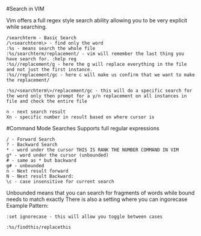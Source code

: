 #Search in VIM

Vim offers a full regex style search ability allowing you to be very explicit while searching.



```
/searchterm - Basic Search
/\<searchterm\> - find only the word
:%s - means search the whole file
:%s/searchterm/replacement/ - vim will remember the last thing you have search for. :help reg
:%s//replacement/g - here the g will replace everything in the file and not just the first instance.
:%s//replacement/gc - here c will make us confirm that we want to make the replacement/

:%s/<searchterm\>/replacement/gc - this will do a specific search for the word only then prompt for a y/n replacement on all instances in file and check the entire file

n - next search result
Xn - specific number in result based on where cursor is
```
#Command Mode Searches
Supports full regular expressions
```
/ - Forward Search
? - Backward Search
* - word under the cursor THIS IS RANK THE NUMBER COMMAND IN VIM
g* - word under the cursor (unbounded)
# - same as * but backward
g# - unbounded
n - Next result forward
N - Next result Backward:
\c - case insensitive for current search

```
Unbounded means that you can search for fragments of words while bound needs to match exactly
There is also a setting where you can ingorecase 
Example Pattern:
```
:set ignorecase - this will allow you toggle between cases

:%s/findthis/replacethis

```
